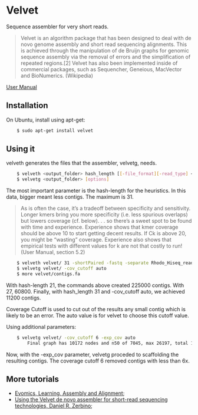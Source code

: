 # Velvet
Sequence assembler for very short reads.

> Velvet is an algorithm package that has been designed to deal with de novo genome assembly and short read sequencing alignments. This is achieved through the manipulation of de Bruijn graphs for genomic sequence assembly via the removal of errors and the simplification of repeated regions.[2] Velvet has also been implemented inside of commercial packages, such as Sequencher, Geneious, MacVector and BioNumerics. (Wikipedia)

[User Manual](http://www.ebi.ac.uk/~zerbino/velvet/Manual.pdf)

## Installation

On Ubuntu, install using apt-get:
```sh
    $ sudo apt-get install velvet
```
## Using it

velveth generates the files that the assembler, velvetg, needs. 
```sh
    $ velveth <output_folder> hash_length [[-file_format][-read_type] <input files>
    $ velvetg <output_folder> [options]
```
The most important parameter is the hash-length for the heuristics. In this data, bigger meant less contigs. The maximum is 31.

> As is often the case, it’s a tradeoff between specificity and sensitivity. Longer kmers bring you more specificity (i.e. less spurious overlaps) but lowers coverage (cf. below). . . so there’s a sweet spot to be found with time and experience. Experience shows that kmer coverage should be above 10 to start getting decent results. If Ck is above 20, you might be “wasting” coverage. Experience also shows that empirical tests with different values for k are not that costly to run! (User Manual, section 5.2)

```sh
    $ velveth velvet/ 31 -shortPaired -fastq -separate Rhodo_Hiseq_read1.fastq Rhodo_Hiseq_read2.fastq
    $ velvetg velvet/ -cov_cutoff auto
    $ more velvet/contigs.fa
```
With hash-length 21, the commands above created 225000 contigs. With 27, 60800. Finally, with hash_length 31 and -cov_cutoff auto, we achieved 11200 contigs.

Coverage Cutoff is used to cut out of the results any small contig which is likely to be an error. The auto value is for velvet to choose this cutoff value.

Using additional parameters:
```sh
    $ velvetg velvet/ -cov_cutoff 6 -exp_cov auto
        Final graph has 10172 nodes and n50 of 7045, max 26197, total 1448145, using 645018/1979216 reads
```
Now, with the -exp_cov parameter, velvetg proceded to scaffolding the resulting contigs. The coverage cutoff 6 removed contigs with less than 6x.

## More tutorials

- [Evomics, Learning, Assembly and Alignment](http://evomics.org/learning/assembly-and-alignment/velvet/);
- [Using the Velvet de novo assembler for short-read sequencing technologies, Daniel R. Zerbino](https://www.ncbi.nlm.nih.gov/pmc/articles/PMC2952100/);